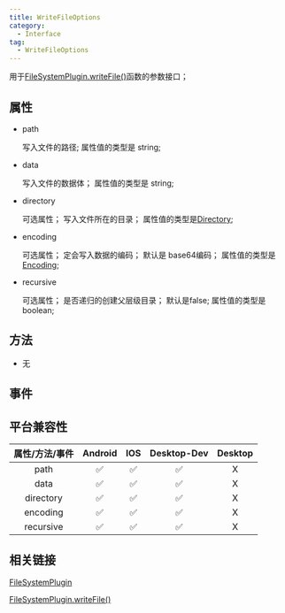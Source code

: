 ```yaml
---
title: WriteFileOptions
category:
  - Interface
tag:
  - WriteFileOptions
---
```


用于[FileSystemPlugin.writeFile()](../../plugin/file-system/write-file.md)函数的参数接口；

 

## 属性

  - path

    写入文件的路径;
    属性值的类型是 string;

  - data

    写入文件的数据体；
    属性值的类型是 string;

  - directory

    可选属性；
    写入文件所在的目录；
    属性值的类型是[Directory](../directory/index.md);

  - encoding

    可选属性；
    定会写入数据的编码；
    默认是 base64编码；
    属性值的类型是[Encoding](../encoding/index.md);

  - recursive

    可选属性；
    是否递归的创建父层级目录；
    默认是false;
    属性值的类型是 boolean;


## 方法

  - 无

## 事件

## 平台兼容性

| 属性/方法/事件 | Android | IOS | Desktop-Dev  | Desktop |
|:------------:|:-------:|:---:|:------------:|:-------:|
| path         | ✅      | ✅  | ✅           | X       |
| data         | ✅      | ✅  | ✅           | X       |
| directory    | ✅      | ✅  | ✅           | X       |
| encoding     | ✅      | ✅  | ✅           | X       |
| recursive    | ✅      | ✅  | ✅           | X       |

## 相关链接

[FileSystemPlugin](../../plugin/file-system/index.md)

[FileSystemPlugin.writeFile()](../../plugin/file-system/write-file.md)



